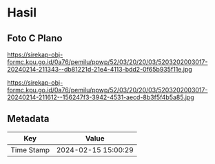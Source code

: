 # Hasil

## Foto C Plano

https://sirekap-obj-formc.kpu.go.id/0a76/pemilu/ppwp/52/03/20/20/03/5203202003017-20240214-211343--db81221d-21e4-4113-bdd2-0f65b935f11e.jpg

https://sirekap-obj-formc.kpu.go.id/0a76/pemilu/ppwp/52/03/20/20/03/5203202003017-20240214-211612--156247f3-3942-4531-aecd-8b3f5f4b5a85.jpg


## Metadata

| Key        | Value               |
| ---------- | ------------------- |
| Time Stamp | 2024-02-15 15:00:29 |



